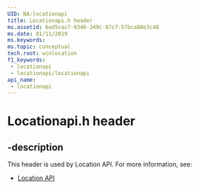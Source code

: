 ```yaml
---
UID: NA:locationapi
title: Locationapi.h header
ms.assetid: bad5cac7-9346-349c-87c7-57bca80e3c48
ms.date: 01/11/2019
ms.keywords: 
ms.topic: conceptual
tech.root: winlocation
f1_keywords:
 - locationapi
 - locationapi/locationapi
api_name:
 - locationapi
---
```


# Locationapi.h header


## -description

This header is used by Location API. For more information, see:

- [Location API](../_winlocation/index.md)

